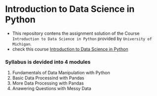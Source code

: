 # Introduction to Data Science in Python
- This repository contens the assignment solution of the Course `Introduction to Data Science in Python` provided by `University of Michigan`.
- check this course [Introduction to Data Science in Python](https://www.coursera.org/learn/python-data-analysis)
### Syllabus is devided into 4 modules
1. Fundamentals of Data Manipulation with Python
2. Basic Data Processind with Pandas
3. More Data Processing with Pandas
4. Anawering Questions with Messy Data
